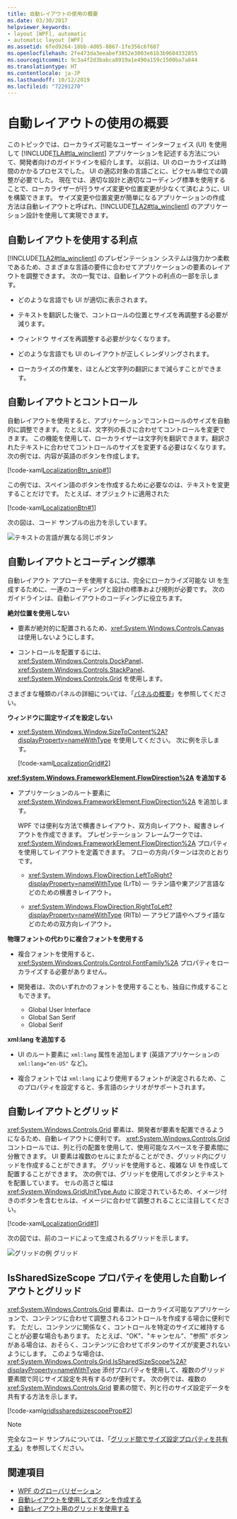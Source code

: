 ```yaml
---
title: 自動レイアウトの使用の概要
ms.date: 03/30/2017
helpviewer_keywords:
- layout [WPF], automatic
- automatic layout [WPF]
ms.assetid: 6fed9264-18bb-4d05-8867-1fe356c6f687
ms.openlocfilehash: 2fe473da3eeabef3852e3003e61b3b9604332855
ms.sourcegitcommit: 9c3a4f2d3babca8919a1e490a159c1500ba7a844
ms.translationtype: HT
ms.contentlocale: ja-JP
ms.lasthandoff: 10/12/2019
ms.locfileid: "72291270"
---
```

# <a name="use-automatic-layout-overview"></a>自動レイアウトの使用の概要

このトピックでは、ローカライズ可能なユーザー インターフェイス (UI) を使用して [!INCLUDE[TLA#tla_winclient](../../../../includes/tlasharptla-winclient-md.md)] アプリケーションを記述する方法について、開発者向けのガイドラインを紹介します。 以前は、UI のローカライズは時間のかかるプロセスでした。 UI の適応対象の言語ごとに、ピクセル単位での調整が必要でした。 現在では、適切な設計と適切なコーディング標準を使用することで、ローカライザーが行うサイズ変更や位置変更が少なくて済むように、UI を構築できます。 サイズ変更や位置変更が簡単になるアプリケーションの作成方法は自動レイアウトと呼ばれ、[!INCLUDE[TLA2#tla_winclient](../../../../includes/tla2sharptla-winclient-md.md)] のアプリケーション設計を使用して実現できます。

<a name="advantages_of_autolayout"></a>

## <a name="advantages-of-using-automatic-layout"></a>自動レイアウトを使用する利点

[!INCLUDE[TLA2#tla_winclient](../../../../includes/tla2sharptla-winclient-md.md)] のプレゼンテーション システムは強力かつ柔軟であるため、さまざまな言語の要件に合わせてアプリケーションの要素のレイアウトを調整できます。 次の一覧では、自動レイアウトの利点の一部を示します。

- どのような言語でも UI が適切に表示されます。

- テキストを翻訳した後で、コントロールの位置とサイズを再調整する必要が減ります。

- ウィンドウ サイズを再調整する必要が少なくなります。

- どのような言語でも UI のレイアウトが正しくレンダリングされます。

- ローカライズの作業を、ほとんど文字列の翻訳にまで減らすことができます。

<a name="autolayout_controls"></a>

## <a name="automatic-layout-and-controls"></a>自動レイアウトとコントロール

自動レイアウトを使用すると、アプリケーションでコントロールのサイズを自動的に調整できます。 たとえば、文字列の長さに合わせてコントロールを変更できます。 この機能を使用して、ローカライザーは文字列を翻訳できます。翻訳されたテキストに合わせてコントロールのサイズを変更する必要はなくなります。 次の例では、内容が英語のボタンを作成します。

[!code-xaml[LocalizationBtn_snip#1](~/samples/snippets/csharp/VS_Snippets_Wpf/LocalizationBtn_snip/CS/Pane1.xaml#1)]

この例では、スペイン語のボタンを作成するために必要なのは、テキストを変更することだけです。 たとえば、オブジェクトに適用された

[!code-xaml[LocalizationBtn#1](~/samples/snippets/csharp/VS_Snippets_Wpf/LocalizationBtn/CS/Pane1.xaml#1)]

次の図は、コード サンプルの出力を示しています。

![テキストの言語が異なる同じボタン](./media/use-automatic-layout-overview/auto-resizable-button.png)

<a name="autolayout_coding"></a>

## <a name="automatic-layout-and-coding-standards"></a>自動レイアウトとコーディング標準

自動レイアウト アプローチを使用するには、完全にローカライズ可能な UI を生成するために、一連のコーディングと設計の標準および規則が必要です。 次のガイドラインは、自動レイアウトのコーディングに役立ちます。

**絶対位置を使用しない**

- 要素が絶対的に配置されるため、<xref:System.Windows.Controls.Canvas> は使用しないようにします。

- コントロールを配置するには、<xref:System.Windows.Controls.DockPanel>、<xref:System.Windows.Controls.StackPanel>、<xref:System.Windows.Controls.Grid> を使用します。

さまざまな種類のパネルの詳細については、「[パネルの概要](../controls/panels-overview.md)」を参照してください。

**ウィンドウに固定サイズを設定しない**

- <xref:System.Windows.Window.SizeToContent%2A?displayProperty=nameWithType> を使用してください。 次に例を示します。

  [!code-xaml[LocalizationGrid#2](~/samples/snippets/csharp/VS_Snippets_Wpf/LocalizationGrid/CS/Pane1.xaml#2)]

**<xref:System.Windows.FrameworkElement.FlowDirection%2A> を追加する**

- アプリケーションのルート要素に <xref:System.Windows.FrameworkElement.FlowDirection%2A> を追加します。

  WPF では便利な方法で横書きレイアウト、双方向レイアウト、縦書きレイアウトを作成できます。 プレゼンテーション フレームワークでは、<xref:System.Windows.FrameworkElement.FlowDirection%2A> プロパティを使用してレイアウトを定義できます。 フローの方向パターンは次のとおりです。

  - <xref:System.Windows.FlowDirection.LeftToRight?displayProperty=nameWithType> (LrTb) — ラテン語や東アジア言語などのための横書きレイアウト。

  - <xref:System.Windows.FlowDirection.RightToLeft?displayProperty=nameWithType> (RlTb) — アラビア語やヘブライ語などのための双方向レイアウト。

**物理フォントの代わりに複合フォントを使用する**

- 複合フォントを使用すると、<xref:System.Windows.Controls.Control.FontFamily%2A> プロパティをローカライズする必要がありません。

- 開発者は、次のいずれかのフォントを使用することも、独自に作成することもできます。

  - Global User Interface
  - Global San Serif
  - Global Serif

**xml:lang を追加する**

- UI のルート要素に `xml:lang` 属性を追加します (英語アプリケーションの `xml:lang="en-US"` など)。

- 複合フォントでは `xml:lang` により使用するフォントが決定されるため、このプロパティを設定すると、多言語のシナリオがサポートされます。

<a name="autolay_grids"></a>

## <a name="automatic-layout-and-grids"></a>自動レイアウトとグリッド

<xref:System.Windows.Controls.Grid> 要素は、開発者が要素を配置できるようになるため、自動レイアウトに便利です。 <xref:System.Windows.Controls.Grid> コントロールでは、列と行の配置を使用して、使用可能なスペースを子要素間に分散できます。 UI 要素は複数のセルにまたがることができ、グリッド内にグリッドを作成することができます。 グリッドを使用すると、複雑な UI を作成して配置することができます。 次の例では、グリッドを使用してボタンとテキストを配置しています。 セルの高さと幅は <xref:System.Windows.GridUnitType.Auto> に設定されているため、イメージ付きのボタンを含むセルは、イメージに合わせて調整されることに注目してください。

[!code-xaml[LocalizationGrid#1](~/samples/snippets/csharp/VS_Snippets_Wpf/LocalizationGrid/CS/Pane1.xaml#1)]

次の図では、前のコードによって生成されるグリッドを示します。

![グリッドの例](./media/glob-grid.png "glob_grid") グリッド

<a name="autolay_grids_issharedsizescope"></a>

## <a name="automatic-layout-and-grids-using-the-issharedsizescope-property"></a>IsSharedSizeScope プロパティを使用した自動レイアウトとグリッド

<xref:System.Windows.Controls.Grid> 要素は、ローカライズ可能なアプリケーションで、コンテンツに合わせて調整されるコントロールを作成する場合に便利です。 ただし、コンテンツに関係なく、コントロールを特定のサイズに維持することが必要な場合もあります。 たとえば、"OK"、"キャンセル"、"参照" ボタンがある場合は、おそらく、コンテンツに合わせてボタンのサイズが変更されないようにします。 このような場合は、<xref:System.Windows.Controls.Grid.IsSharedSizeScope%2A?displayProperty=nameWithType> 添付プロパティを使用して、複数のグリッド要素間で同じサイズ設定を共有するのが便利です。 次の例では、複数の <xref:System.Windows.Controls.Grid> 要素の間で、列と行のサイズ設定データを共有する方法を示します。

[!code-xaml[gridIssharedsizescopeProp#2](~/samples/snippets/csharp/VS_Snippets_Wpf/gridIssharedsizescopeProp/CSharp/Window1.xaml#2)]

> [!NOTE]
> 完全なコード サンプルについては、「[グリッド間でサイズ設定プロパティを共有する](../controls/how-to-share-sizing-properties-between-grids.md)」を参照してください。

## <a name="see-also"></a>関連項目

- [WPF のグローバリゼーション](globalization-for-wpf.md)
- [自動レイアウトを使用してボタンを作成する](how-to-use-automatic-layout-to-create-a-button.md)
- [自動レイアウト用のグリッドを使用する](how-to-use-a-grid-for-automatic-layout.md)
